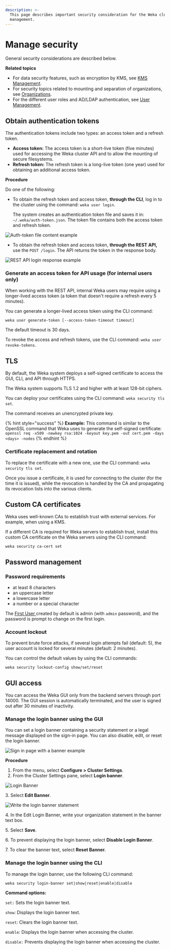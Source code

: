 ```yaml
---
description: >-
  This page describes important security consideration for the Weka cluster
  management.
---
```


# Manage security

General security considerations are described below.

**Related topics**

* For data security features, such as encryption by KMS, see [KMS Management](../../fs/kms-management/).
* For security topics related to mounting and separation of organizations, see [Organizations](organizations/).
* For the different user roles and AD/LDAP authentication, see [User Management](user-management/).

## Obtain authentication tokens

The authentication tokens include two types: an access token and a refresh token.

* **Access token:** The access token is a short-live token (five minutes) used for accessing the Weka cluster API and to allow the mounting of secure filesystems.
* **Refresh token:** The refresh token is a long-live token (one year) used for obtaining an additional access token.

**Procedure**

Do one of the following:

*   To obtain the refresh token and access token, **through the CLI**, log in to the cluster using the command: `weka user login`.

    The system creates an authentication token file and saves it in: `~/.weka/auth-token.json`. The token file contains both the access token and refresh token.

![Auth-token file content example](../../.gitbook/assets/wmng\_auth\_token\_example.png)

* To obtain the refresh token and access token, **through the REST API,** use the `POST /login`. The API returns the token in the response body.

![REST API login response example](../../.gitbook/assets/wmng\_auth\_token\_api\_example.png)

### Generate an access token for API usage (for internal users only)

When working with the REST API, internal Weka users may require using a longer-lived access token (a token that doesn't require a refresh every 5 minutes).

You can generate a longer-lived access token using the CLI command:

`weka user generate-token [--access-token-timeout timeout]`

The default timeout is 30 days.

To revoke the access and refresh tokens, use the CLI command: `weka user revoke-tokens`.&#x20;

## TLS

By default, the Weka system deploys a self-signed certificate to access the GUI, CLI, and API through HTTPS.

The Weka system supports TLS 1.2 and higher with at least 128-bit ciphers.

You can deploy your certificates using the CLI command: `weka security tls set`.

The command receives an unencrypted private key.

{% hint style="success" %}
**Example:** This command is similar to the OpenSSL command that Weka uses to generate the self-signed certificate: `openssl req -x509 -newkey rsa:1024 -keyout key.pem -out cert.pem -days <days> -nodes`
{% endhint %}

### Certificate replacement and rotation

To replace the certificate with a new one, use the CLI command: `weka security tls set`.

Once you issue a certificate, it is used for connecting to the cluster (for the time it is issued), while the revocation is handled by the CA and propagating its revocation lists into the various clients.

## Custom CA certificates

Weka uses well-known CAs to establish trust with external services. For example, when using a KMS.

If a different CA is required for Weka servers to establish trust, install this custom CA certificate on the Weka servers using the CLI command:

`weka security ca-cert set`

## Password management

### Password requirements

* at least 8 characters
* an uppercase letter
* a lowercase letter
* a number or a special character

The [First User ](user-management/#first-user-cluster-admin)created by default is admin (with `admin` password), and the password is prompt to change on the first login.

### Account lockout

To prevent brute force attacks, if several login attempts fail (default: 5), the user account is locked for several minutes (default: 2 minutes).

You can control the default values by using the CLI commands:

`weka security lockout-config show/set/reset`

## GUI access

You can access the Weka GUI only from the backend servers through port 14000. The GUI session is automatically terminated, and the user is signed out after 30 minutes of inactivity.

### Manage the login banner using the GUI

You can set a login banner containing a security statement or a legal message displayed on the sign-in page. You can also disable, edit, or reset the login banner.

![Sign in page with a banner example](../../.gitbook/assets/wmng\_login\_banner\_sign-in-page.png)

**Procedure**

1. From the menu, select **Configure > Cluster Settings**.
2. From the Cluster Settings pane, select **Login banner**.

![Login Banner](../../.gitbook/assets/wmng\_login\_banner\_set.png)

3\. Select **Edit Banner**.

![Write the login banner statement](../../.gitbook/assets/wmng\_login\_banner\_edit.png)

4\. In the Edit Login Banner, write your organization statement in the banner text box.

5\. Select **Save**.

6\. To prevent displaying the login banner, select **Disable Login Banner**.

7\. To clear the banner text, select **Reset Banner.**

### Manage the login banner using the CLI

To manage the login banner, use the following CLI command:

`weka security login-banner set|show|reset|enable|disable`

**Command options:**

`set:` Sets the login banner text.

`show`: Displays the login banner text.

`reset`: Clears the login banner text.

`enable`: Displays the login banner when accessing the cluster.

`disable:` Prevents displaying the login banner when accessing the cluster.


